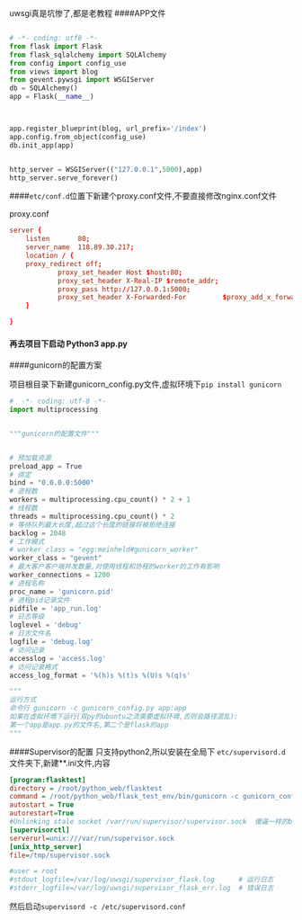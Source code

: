 uwsgi真是坑惨了,都是老教程
####APP文件
```python

# -*- coding: utf8 -*-
from flask import Flask
from flask_sqlalchemy import SQLAlchemy
from config import config_use
from views import blog
from gevent.pywsgi import WSGIServer
db = SQLAlchemy()
app = Flask(__name__)



app.register_blueprint(blog, url_prefix='/index')
app.config.from_object(config_use)
db.init_app(app)


http_server = WSGIServer(("127.0.0.1",5000),app)
http_server.serve_forever()

```

####`etc/conf.d`位置下新建个proxy.conf文件,不要直接修改nginx.conf文件

proxy.conf
```conf
server {
    listen       80;
    server_name  118.89.30.217;
    location / {
	proxy_redirect off;
            proxy_set_header Host $host:80;
            proxy_set_header X-Real-IP $remote_addr;
            proxy_pass http://127.0.0.1:5000;    
            proxy_set_header X-Forwarded-For         $proxy_add_x_forwarded_for;
    }

}
```
#### 再去项目下启动 Python3 app.py




####gunicorn的配置方案

项目根目录下新建gunicorn_config.py文件,虚拟环境下`pip install gunicorn`
```python
#  -*- coding: utf-8 -*-
import multiprocessing


"""gunicorn的配置文件"""


# 预加载资源
preload_app = True
# 绑定
bind = "0.0.0.0:5000"
# 进程数
workers = multiprocessing.cpu_count() * 2 + 1
# 线程数
threads = multiprocessing.cpu_count() * 2
# 等待队列最大长度,超过这个长度的链接将被拒绝连接
backlog = 2048
# 工作模式
# worker_class = "egg:meinheld#gunicorn_worker"
worker_class = "gevent"
# 最大客户客户端并发数量,对使用线程和协程的worker的工作有影响
worker_connections = 1200
# 进程名称
proc_name = 'gunicorn.pid'
# 进程pid记录文件
pidfile = 'app_run.log'
# 日志等级
loglevel = 'debug'
# 日志文件名
logfile = 'debug.log'
# 访问记录
accesslog = 'access.log'
# 访问记录格式
access_log_format = '%(h)s %(t)s %(U)s %(q)s'

"""
运行方式
命令行 gunicorn -c gunicorn_config.py app:app
如果在虚拟环境下运行(双py的ubuntu之流需要虚拟环境,否则会路径混乱):
第一个app是app.py的文件名,第二个是flask的app
"""
```
####Supervisor的配置
只支持python2,所以安装在全局下
`etc/supervisord.d`文件夹下,新建**.ini文件,内容
```ini
[program:flasktest]
directory = /root/python_web/flasktest
command = /root/python_web/flask_test_env/bin/gunicorn -c gunicorn_config.py app:app
autostart = True
autorestart=True
#Unlinking stale socket /var/run/supervisor/supervisor.sock  傻逼一样的bug
[supervisorctl]
serverurl=unix:///var/run/supervisor.sock
[unix_http_server]
file=/tmp/supervisor.sock

#user = root　
#stdout_logfile=/var/log/uwsgi/supervisor_flask.log      # 运行日志
#stderr_logfile=/var/log/uwsgi/supervisor_flask_err.log  # 错误日志


```
然后启动`supervisord -c /etc/supervisord.conf`


